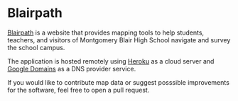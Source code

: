# Blairpath

[Blairpath](www.blairpath.org) is a website that provides mapping tools to help students, teachers, and visitors of Montgomery Blair High School navigate and survey the school campus.

The application is hosted remotely using [Heroku](https://heroku.com) as a cloud server and [Google Domains](https://domains.google/) as a DNS provider service.

If you would like to contribute map data or suggest posssible improvements for the software, feel free to open a pull request.